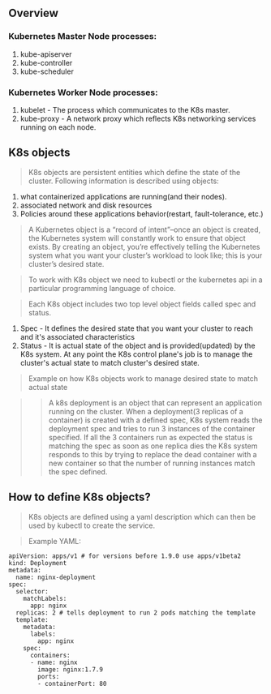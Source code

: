 ## Overview

### Kubernetes Master Node processes:
1. kube-apiserver
2. kube-controller
3. kube-scheduler

### Kubernetes Worker Node processes:
1. kubelet - The process which communicates to the K8s master.
2. kube-proxy - A network proxy which reflects K8s networking services running on each node.

## K8s objects

> K8s objects are persistent entities which define the state of the cluster. Following information is described using objects:
1. what containerized applications are running(and their nodes).
2. associated network and disk resources
3. Policies around these applications behavior(restart, fault-tolerance, etc.)

> A Kubernetes object is a “record of intent”–once an object is created, the Kubernetes system will constantly work to ensure that object exists. By creating an object, you’re effectively telling the Kubernetes system what you want your cluster’s workload to look like; this is your cluster’s desired state. 

> To work with K8s object we need to kubectl or the kubernetes api in a particular programming language of choice.

> Each K8s object includes two top level object fields called spec and status.
1. Spec - It defines the desired state that you want your cluster to reach and it's associated characteristics
2. Status - It is actual state of the object and is provided(updated) by the K8s system. At any point the K8s control plane's job is to manage the cluster's actual state to match cluster's desired state.

> Example on how K8s objects work to manage desired state to match actual state

> > A k8s deployment is an object that can represent an application running on the cluster. When a deployment(3 replicas of a container) is created with a defined spec, K8s system reads the deployment spec and tries to run 3 instances of the container specified. If all the 3 containers run as expected the status is matching the spec as soon as one replica dies the K8s system responds to this by trying to replace the dead container with a new container so that the number of running instances match the spec defined.

## How to define K8s objects?

> K8s objects are defined using a yaml description which can then be used by kubectl to create the service. 

> Example YAML:

~~~~
apiVersion: apps/v1 # for versions before 1.9.0 use apps/v1beta2
kind: Deployment
metadata:
  name: nginx-deployment
spec:
  selector:
    matchLabels:
      app: nginx
  replicas: 2 # tells deployment to run 2 pods matching the template
  template:
    metadata:
      labels:
        app: nginx
    spec:
      containers:
      - name: nginx
        image: nginx:1.7.9
        ports:
        - containerPort: 80
~~~~
